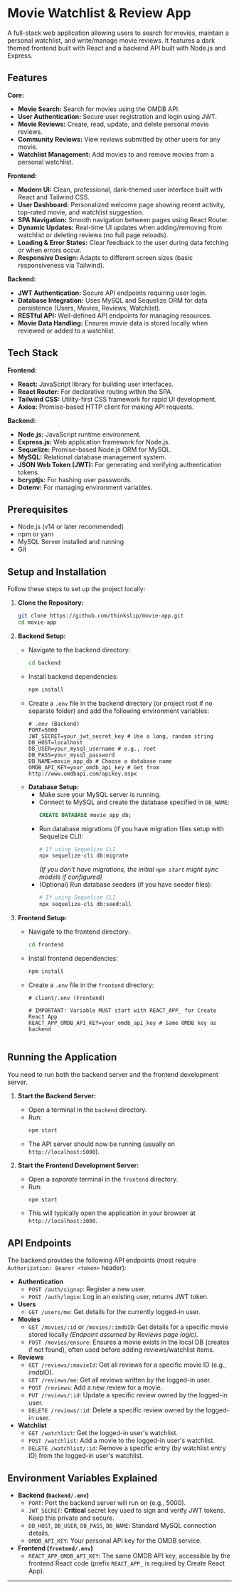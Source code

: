 # Movie Watchlist & Review App

A full-stack web application allowing users to search for movies, maintain a personal watchlist, and write/manage movie reviews. It features a dark themed frontend built with React and a backend API built with Node.js and Express.

## Features

**Core:**
*   **Movie Search:** Search for movies using the OMDB API.
*   **User Authentication:** Secure user registration and login using JWT.
*   **Movie Reviews:** Create, read, update, and delete personal movie reviews.
*   **Community Reviews:** View reviews submitted by other users for any movie.
*   **Watchlist Management:** Add movies to and remove movies from a personal watchlist.

**Frontend:**
*   **Modern UI:** Clean, professional, dark-themed user interface built with React and Tailwind CSS.
*   **User Dashboard:** Personalized welcome page showing recent activity, top-rated movie, and watchlist suggestion.
*   **SPA Navigation:** Smooth navigation between pages using React Router.
*   **Dynamic Updates:** Real-time UI updates when adding/removing from watchlist or deleting reviews (no full page reloads).
*   **Loading & Error States:** Clear feedback to the user during data fetching or when errors occur.
*   **Responsive Design:** Adapts to different screen sizes (basic responsiveness via Tailwind).

**Backend:**
*   **JWT Authentication:** Secure API endpoints requiring user login.
*   **Database Integration:** Uses MySQL and Sequelize ORM for data persistence (Users, Movies, Reviews, Watchlist).
*   **RESTful API:** Well-defined API endpoints for managing resources.
*   **Movie Data Handling:** Ensures movie data is stored locally when reviewed or added to a watchlist.

## Tech Stack

**Frontend:**
*   **React:** JavaScript library for building user interfaces.
*   **React Router:** For declarative routing within the SPA.
*   **Tailwind CSS:** Utility-first CSS framework for rapid UI development.
*   **Axios:** Promise-based HTTP client for making API requests.

**Backend:**
*   **Node.js:** JavaScript runtime environment.
*   **Express.js:** Web application framework for Node.js.
*   **Sequelize:** Promise-based Node.js ORM for MySQL.
*   **MySQL:** Relational database management system.
*   **JSON Web Token (JWT):** For generating and verifying authentication tokens.
*   **bcryptjs:** For hashing user passwords.
*   **Dotenv:** For managing environment variables.

## Prerequisites

*   Node.js (v14 or later recommended)
*   npm or yarn
*   MySQL Server installed and running
*   Git

## Setup and Installation

Follow these steps to set up the project locally:

1.  **Clone the Repository:**
    ```bash
    git clone https://github.com/thinkslip/movie-app.git
    cd movie-app
    ```

2.  **Backend Setup:**
    *   Navigate to the backend directory:
        ```bash
        cd backend
        ```
    *   Install backend dependencies:
        ```bash
        npm install
        ```
    *   Create a `.env` file in the backend directory (or project root if no separate folder) and add the following environment variables:
        ```dotenv
        # .env (Backend)
        PORT=5000
        JWT_SECRET=your_jwt_secret_key # Use a long, random string
        DB_HOST=localhost
        DB_USER=your_mysql_username # e.g., root
        DB_PASS=your_mysql_password
        DB_NAME=movie_app_db # Choose a database name
        OMDB_API_KEY=your_omdb_api_key # Get from http://www.omdbapi.com/apikey.aspx
        ```
    *   **Database Setup:**
        *   Make sure your MySQL server is running.
        *   Connect to MySQL and create the database specified in `DB_NAME`:
            ```sql
            CREATE DATABASE movie_app_db;
            ```
        *   Run database migrations (if you have migration files setup with Sequelize CLI):
            ```bash
            # If using Sequelize CLI
            npx sequelize-cli db:migrate
            ```
            *(If you don't have migrations, the initial `npm start` might sync models if configured)*
        *   (Optional) Run database seeders (if you have seeder files):
            ```bash
            # If using Sequelize CLI
            npx sequelize-cli db:seed:all
            ```

3.  **Frontend Setup:**
    *   Navigate to the frontend directory:
        ```bash
        cd frontend
        ```
    *   Install frontend dependencies:
        ```bash
        npm install
        ```
    *   Create a `.env` file in the `frontend` directory:
        ```dotenv
        # client/.env (Frontend)

        # IMPORTANT: Variable MUST start with REACT_APP_ for Create React App
        REACT_APP_OMDB_API_KEY=your_omdb_api_key # Same OMDB key as backend


## Running the Application

You need to run both the backend server and the frontend development server.

1.  **Start the Backend Server:**
    *   Open a terminal in the `backend` directory.
    *   Run:
        ```bash
        npm start
        ```
    *   The API server should now be running (usually on `http://localhost:5000`).

2.  **Start the Frontend Development Server:**
    *   Open a *separate* terminal in the `frontend` directory.
    *   Run:
        ```bash
        npm start
        ```
    *   This will typically open the application in your browser at `http://localhost:3000`.


## API Endpoints

The backend provides the following API endpoints (most require `Authorization: Bearer <token>` header):

*   **Authentication**
    *   `POST /auth/signup`: Register a new user.
    *   `POST /auth/login`: Log in an existing user, returns JWT token.
*   **Users**
    *   `GET /users/me`: Get details for the currently logged-in user.
*   **Movies**
    *   `GET /movies/:id` or `/movies/:imdbID`: Get details for a specific movie stored locally *(Endpoint assumed by Reviews page logic)*.
    *   `POST /movies/ensure`: Ensures a movie exists in the local DB (creates if not found), often used before adding reviews/watchlist items.
*   **Reviews**
    *   `GET /reviews/:movieId`: Get all reviews for a specific movie ID (e.g., imdbID).
    *   `GET /reviews/me`: Get all reviews written by the logged-in user.
    *   `POST /reviews`: Add a new review for a movie.
    *   `PUT /reviews/:id`: Update a specific review owned by the logged-in user.
    *   `DELETE /reviews/:id`: Delete a specific review owned by the logged-in user.
*   **Watchlist**
    *   `GET /watchlist`: Get the logged-in user's watchlist.
    *   `POST /watchlist`: Add a movie to the logged-in user's watchlist.
    *   `DELETE /watchlist/:id`: Remove a specific entry (by watchlist entry ID) from the logged-in user's watchlist.


## Environment Variables Explained

*   **Backend (`backend/.env`)**
    *   `PORT`: Port the backend server will run on (e.g., 5000).
    *   `JWT_SECRET`: **Critical** secret key used to sign and verify JWT tokens. Keep this private and secure.
    *   `DB_HOST`, `DB_USER`, `DB_PASS`, `DB_NAME`: Standard MySQL connection details.
    *   `OMDB_API_KEY`: Your personal API key for the OMDB service.
*   **Frontend (`frontend/.env`)**
    *   `REACT_APP_OMDB_API_KEY`: The same OMDB API key, accessible by the frontend React code (prefix `REACT_APP_` is required by Create React App).

---
